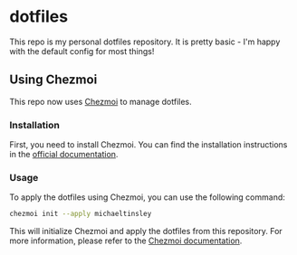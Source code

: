 # dotfiles

This repo is my personal dotfiles repository.
It is pretty basic - I'm happy with the default config for most things!

## Using Chezmoi

This repo now uses [Chezmoi](https://chezmoi.io) to manage dotfiles.

### Installation

First, you need to install Chezmoi. You can find the installation instructions in the [official documentation](https://chezmoi.io/docs/install/).

### Usage

To apply the dotfiles using Chezmoi, you can use the following command:

```bash
chezmoi init --apply michaeltinsley
```

This will initialize Chezmoi and apply the dotfiles from this repository.
For more information, please refer to the [Chezmoi documentation](https.chezmoi.io/docs/).
